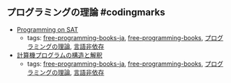 プログラミングの理論 #codingmarks 
---
* [Programming on SAT](https://ledyba.gitbooks.io/programming-on-sat/)
    * tags: [free-programming-books-ja](../tags/free-programming-books-ja.md), [free-programming-books](../tags/free-programming-books.md), [プログラミングの理論](../tags/プログラミングの理論.md), [言語非依存](../tags/言語非依存.md)
* [計算機プログラムの構造と解釈](http://sicp.iijlab.net/fulltext/)
    * tags: [free-programming-books-ja](../tags/free-programming-books-ja.md), [free-programming-books](../tags/free-programming-books.md), [プログラミングの理論](../tags/プログラミングの理論.md), [言語非依存](../tags/言語非依存.md)
